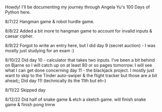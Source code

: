 Howdy! I'll be documenting my journey through Angela Yu's 100 Days of Python here.

8/7/22
Hangman game & robot hurdle game.

8/8/22
Added a bit more to hangman game to account for invalid inputs & caesar cipher.

8/9/22
Forgot to write an entry here, but I did day 9 (secret auction) - I was mostly just studying for an exam :)

8/10/22
Did day 10 - calculator that takes two inputs. I've been a bit behind on Bjarne so I will catch up on at least 80 or so pages tomorrow. I will see what I can get done concerning day 11 - the blackjack project. I mostly just want to skip to the Tinder auto-swiper & the flight tracker but those are a bit ahead;; Did day 11! (technically its the 11th but eh-)

8/11/22
Skipped day

8/12/22
Did half of snake game & etch a sketch game. will finish snake game & finish pong tmrw
